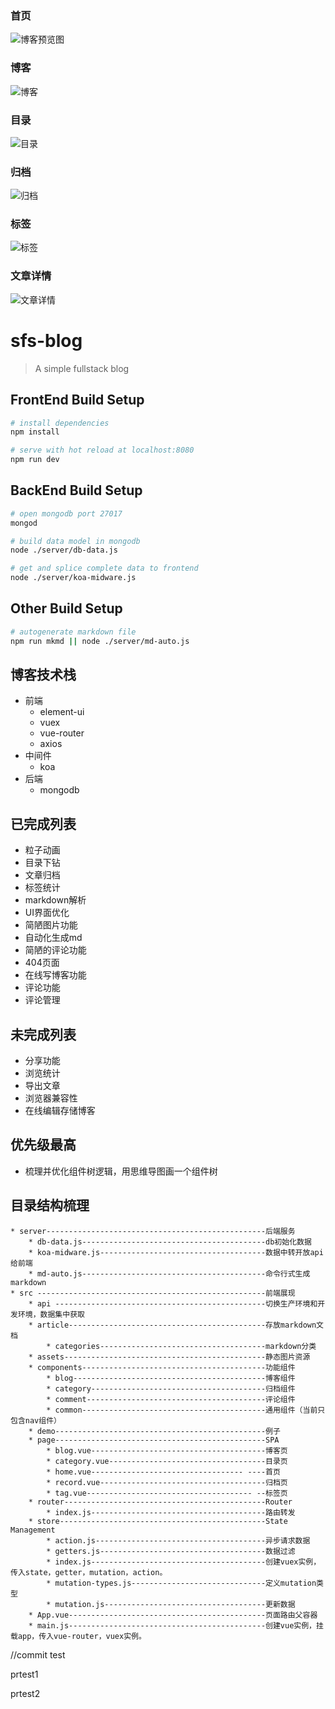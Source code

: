### 首页
![博客预览图](https://github.com/FrankKai/sfs-blog/blob/master/src/assets/images/newcover.png)
### 博客
![博客](https://github.com/FrankKai/sfs-blog/blob/master/src/assets/images/博客.png)
### 目录
![目录](https://github.com/FrankKai/sfs-blog/blob/master/src/assets/images/目录.png)
### 归档
![归档](https://github.com/FrankKai/sfs-blog/blob/master/src/assets/images/归档.png)
### 标签
![标签](https://github.com/FrankKai/sfs-blog/blob/master/src/assets/images/标签.png)
### 文章详情
![文章详情](https://github.com/FrankKai/sfs-blog/blob/master/src/assets/images/文章详情.png)
# sfs-blog

> A simple fullstack blog

## FrontEnd Build Setup

``` bash
# install dependencies
npm install

# serve with hot reload at localhost:8080
npm run dev

```
## BackEnd Build Setup

``` bash
# open mongodb port 27017
mongod

# build data model in mongodb
node ./server/db-data.js

# get and splice complete data to frontend
node ./server/koa-midware.js

```
## Other Build Setup

``` bash
# autogenerate markdown file
npm run mkmd || node ./server/md-auto.js

```

## 博客技术栈
* 前端
  * element-ui
  * vuex
  * vue-router
  * axios
* 中间件
  * koa
* 后端
  * mongodb

## 已完成列表
* 粒子动画
* 目录下钻
* 文章归档
* 标签统计
* markdown解析
* UI界面优化
* 简陋图片功能
* 自动化生成md
* 简陋的评论功能
* 404页面
* 在线写博客功能
* 评论功能
* 评论管理

## 未完成列表
* 分享功能
* 浏览统计
* 导出文章
* 浏览器兼容性
* 在线编辑存储博客

## 优先级最高
* 梳理并优化组件树逻辑，用思维导图画一个组件树

## 目录结构梳理
	* server-------------------------------------------------后端服务
		* db-data.js-----------------------------------------db初始化数据
		* koa-midware.js-------------------------------------数据中转开放api给前端
		* md-auto.js-----------------------------------------命令行式生成markdown
	* src ---------------------------------------------------前端展现
		* api -----------------------------------------------切换生产环境和开发环境，数据集中获取
		* article--------------------------------------------存放markdown文档
			* categories-------------------------------------markdown分类
		* assets---------------------------------------------静态图片资源
		* components-----------------------------------------功能组件
			* blog-------------------------------------------博客组件
			* category---------------------------------------归档组件
			* comment----------------------------------------评论组件
			* common-----------------------------------------通用组件（当前只包含nav组件）
		* demo-----------------------------------------------例子
		* page-----------------------------------------------SPA
			* blog.vue---------------------------------------博客页
			* category.vue-----------------------------------目录页
			* home.vue---------------------------------- ----首页
			* record.vue-------------------------------------归档页
			* tag.vue------------------------------------- --标签页
		* router---------------------------------------------Router
			* index.js---------------------------------------路由转发
		* store----------------------------------------------State Management
			* action.js--------------------------------------异步请求数据
			* getters.js-------------------------------------数据过滤
			* index.js---------------------------------------创建vuex实例，传入state，getter，mutation，action。
			* mutation-types.js------------------------------定义mutation类型
			* mutation.js------------------------------------更新数据
		* App.vue--------------------------------------------页面路由父容器
		* main.js--------------------------------------------创建vue实例，挂载app，传入vue-router，vuex实例。

//commit test


prtest1

prtest2
